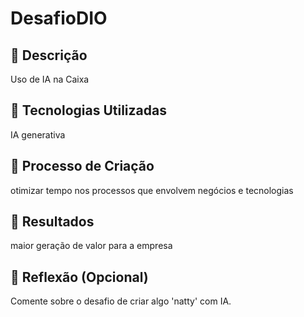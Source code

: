 # DesafioDIO
## 📒 Descrição
Uso de IA na Caixa

## 🤖 Tecnologias Utilizadas
IA generativa

## 🧐 Processo de Criação
otimizar tempo nos processos que envolvem negócios e tecnologias 

## 🚀 Resultados
maior geração de valor para a empresa 

## 💭 Reflexão (Opcional)
Comente sobre o desafio de criar algo 'natty' com IA.
